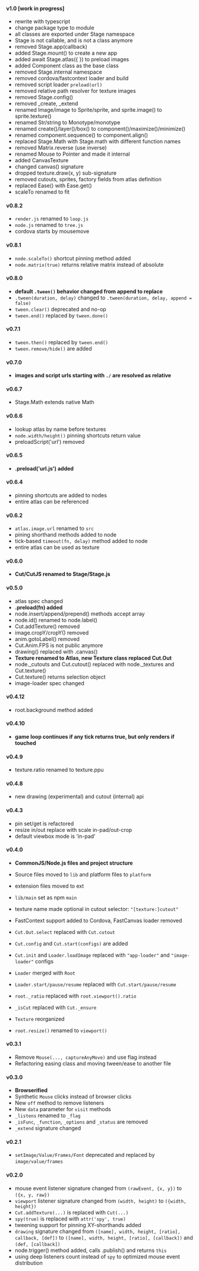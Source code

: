 #### v1.0 [work in progress]

- rewrite with typescript
- change package type to module
- all classes are exported under Stage namespace
- Stage is not callable, and is not a class anymore
- removed Stage.app(callback)
- added Stage.mount() to create a new app
- added await Stage.atlas({ }) to preload images
- added Component class as the base class
- removed Stage.internal namespace
- removed cordova/fastcontext loader and build
- removed script loader `preload(url)`
- removed relative path resolver for texture images
- removed Stage.config()
- removed \_create, \_extend
- renamed Image/image to Sprite/sprite, and sprite.image() to sprite.texture()
- renamed Str/string to Monotype/monotype
- renamed create()/layer()/box() to component()/maximize()/minimize()
- renamed component.sequence() to component.align()
- replaced Stage.Math with Stage.math with different function names
- removed Matrix.reverse (use inverse)
- renamed Mouse to Pointer and made it internal
- added CanvasTexture
- changed canvas() signature
- dropped texture.draw(x, y) sub-signature
- removed cutouts, sprites, factory fields from atlas definition
- replaced Ease() with Ease.get()
- scaleTo renamed to fit

#### v0.8.2

- `render.js` renamed to `loop.js`
- `node.js` renamed to `tree.js`
- cordova starts by mousemove

#### v0.8.1

- `node.scaleTo()` shortcut pinning method added
- `node.matrix(true)` returns relative matrix instead of absolute

#### v0.8.0

- **default `.tween()` behavior changed from append to replace**
- `.tween(duration, delay)` changed to `.tween(duration, delay, append = false)`
- `tween.clear()` deprecated and no-op
- `tween.end()` replaced by `tween.done()`

#### v0.7.1

- `tween.then()` replaced by `tween.end()`
- `tween.remove/hide()` are added

#### v0.7.0

- **images and script urls starting with `./` are resolved as relative**

#### v0.6.7

- Stage.Math extends native Math

#### v0.6.6

- lookup atlas by name before textures
- `node.width/height()` pinning shortcuts return value
- preloadScript('url') removed

#### v0.6.5

- **.preload('url.js') added**

#### v0.6.4

- pinning shortcuts are added to nodes
- entire atlas can be referenced

#### v0.6.2

- `atlas.image.url` renamed to `src`
- pining shorthand methods added to node
- tick-based `timeout(fn, delay)` method added to node
- entire atlas can be used as texture

#### v0.6.0

- **Cut/CutJS renamed to Stage/Stage.js**

#### v0.5.0

- atlas spec changed
- **.preload(fn) added**
- node.insert/append/prepend() methods accept array
- node.id() renamed to node.label()
- Cut.addTexture() removed
- image.cropY/cropY() removed
- anim.gotoLabel() removed
- Cut.Anim.FPS is not public anymore
- drawing() replaced with .canvas()
- **Texture renamed to Atlas, new Texture class replaced Cut.Out**
- node.\_cutouts and Cut.cutout() replaced with node.\_textures and Cut.texture()
- Cut.texture() returns selection object
- image-loader spec changed

#### v0.4.12

- root.background method added

#### v0.4.10

- **game loop continues if any tick returns true, but only renders if touched**

#### v0.4.9

- texture.ratio renamed to texture.ppu

#### v0.4.8

- new drawing (experimental) and cutout (internal) api

#### v0.4.3

- pin set/get is refactored
- resize in/out replace with scale in-pad/out-crop
- default viewbox mode is 'in-pad'

#### v0.4.0

- **CommonJS/Node.js files and project structure**
- Source files moved to `lib` and platform files to `platform`
- extension files moved to ext
- `lib/main` set as npm `main`
- texture name made optional in cutout selector: `"[texture:]cutout"`
- FastContext support added to Cordova, FastCanvas loader removed

- `Cut.Out.select` replaced with `Cut.cutout`
- `Cut.config` and `Cut.start(configs)` are added
- `Cut.init` and `Loader.loadImage` replaced with `"app-loader"` and `"image-loader"` configs
- `Loader` merged with `Root`
- `Loader.start/pause/resume` replaced with `Cut.start/pause/resume`
- `root._ratio` replaced with `root.viewport().ratio`
- `_isCut` replaced with `Cut._ensure`
- `Texture` reorganized
- `root.resize()` renamed to `viewport()`

#### v0.3.1

- Remove `Mouse(..., captureAnyMove)` and use flag instead
- Refactoring easing class and moving tween/ease to another file

#### v0.3.0

- **Browserified**
- Synthetic `Mouse` clicks instead of browser clicks
- New `off` method to remove listeners
- New `data` parameter for `visit` methods
- `_listens` renamed to `_flag`
- `_isFunc`, `_function`, `_options` and `_status` are removed
- `_extend` signature changed

#### v0.2.1

- `setImage/Value/Frames/Font` deprecated and replaced by `image/value/frames`

#### v0.2.0

- mouse event listener signature changed from `(rawEvent, {x, y})` to `({x, y, raw})`
- `viewport` listener signature changed from `(width, height)` to `({width, height})`
- `Cut.addTexture(...)` is replaced with `Cut(...)`
- `spy(true)` is replaced with `attr('spy', true)`
- tweening support for pinning XY-shorthands added
- `drawing` signature changed from `([name], width, height, [ratio], callback, [def])` to `([name], width, height, [ratio], [callback])` and `(def, [callback])`
- node.trigger() method added, calls .publish() and returns `this`
- using deep listeners count instead of `spy` to optimized mouse event distribution
